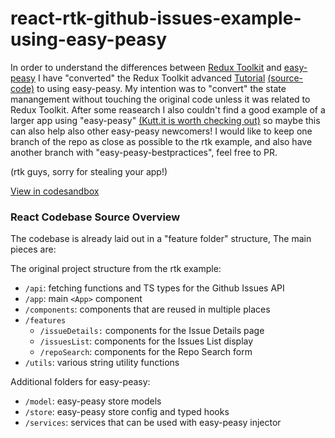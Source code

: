 # react-rtk-github-issues-example-using-easy-peasy

In order to understand the differences between [Redux Toolkit](https://github.com/reduxjs/redux-toolkit) and [easy-peasy](https://github.com/ctrlplusb/easy-peasy) I have "converted" the Redux Toolkit advanced [Tutorial](https://redux-toolkit.js.org/tutorials/advanced-tutorial) [(source-code)](https://github.com/reduxjs/rtk-github-issues-example) to using easy-peasy. My intention was to "convert" the state manangement without touching the original code unless it was related to Redux Toolkit. After some reasearch I also couldn't find a good example of a larger app using "easy-peasy" [(Kutt.it is worth checking out)](https://github.com/thedevs-network/kutt) so maybe this can also help also other easy-peasy newcomers! I would like to keep one branch of the repo as close as possible to the rtk example, and also have another branch with "easy-peasy-bestpractices", feel free to PR.

(rtk guys, sorry for stealing your app!)

[View in codesandbox](https://codesandbox.io/s/github/denu5/react-rtk-github-issues-example-using-easy-peasy)

### React Codebase Source Overview

The codebase is already laid out in a "feature folder" structure, The main pieces are:

The original project structure from the rtk example:

- `/api`: fetching functions and TS types for the Github Issues API
- `/app`: main `<App>` component
- `/components`: components that are reused in multiple places
- `/features`
  - `/issueDetails:` components for the Issue Details page
  - `/issuesList`: components for the Issues List display
  - `/repoSearch`: components for the Repo Search form
- `/utils`: various string utility functions

Additional folders for easy-peasy:

- `/model`: easy-peasy store models
- `/store`: easy-peasy store config and typed hooks
- `/services`: services that can be used with easy-peasy injector
